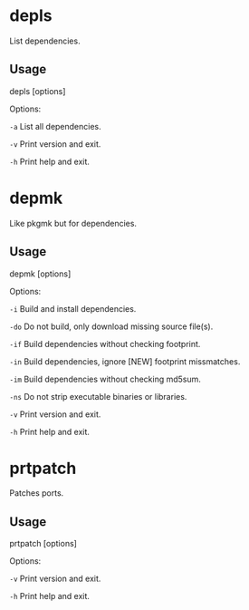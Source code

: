 # depls

List dependencies.

## Usage

depls [options]

Options:

`-a` List all dependencies.

`-v` Print version and exit.

`-h` Print help and exit.

# depmk

Like pkgmk but for dependencies.

## Usage

depmk [options]

Options:

`-i` Build and install dependencies.

`-do` Do not build, only download missing source file(s).

`-if` Build dependencies without checking footprint.

`-in` Build dependencies, ignore [NEW] footprint missmatches.

`-im` Build dependencies without checking md5sum.

`-ns` Do not strip executable binaries or libraries.

`-v` Print version and exit.

`-h` Print help and exit.

# prtpatch

Patches ports.

## Usage

prtpatch [options]

Options:

`-v` Print version and exit.

`-h` Print help and exit.
